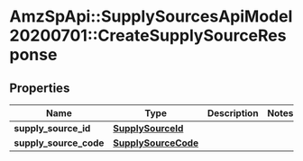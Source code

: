 # AmzSpApi::SupplySourcesApiModel20200701::CreateSupplySourceResponse

## Properties
Name | Type | Description | Notes
------------ | ------------- | ------------- | -------------
**supply_source_id** | [**SupplySourceId**](SupplySourceId.md) |  | 
**supply_source_code** | [**SupplySourceCode**](SupplySourceCode.md) |  | 


